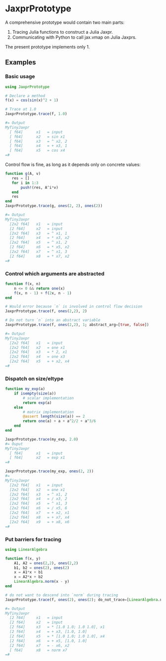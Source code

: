 # JaxprPrototype

A comprehensive prototype would contain two main parts:
1. Tracing Julia functions to construct a Julia Jaxpr.
2. Communicating with Python to call jax.vmap on Julia Jaxprs.

The present prototype implements only 1.

## Examples

### Basic usage

```julia
using JaxprPrototype

# Declare a method
f(x) = cos(sin(x)^2 + 1)

# Trace at 1.0
JaxprPrototype.trace(f, 1.0)

#= Output
MyTinyJaxpr
  [ f64]      x1   = input 
  [ f64]      x2   = sin x1
  [ f64]      x3   = ^ x2, 2
  [ f64]      x4   = + x3, 1
  [ f64]      x5   = cos x4
=#
```

Control flow is fine, as long as it depends only on concrete values:

```julia
function g(A, v)
   res = []
   for i in 1:3
       push!(res, A^i*v)
   end
   res
end
JaxprPrototype.trace(g, ones(2, 2), ones(2))

#= Output
MyTinyJaxpr
  [2x2 f64]   x1   = input 
  [2 f64]     x2   = input 
  [2x2 f64]   x3   = ^ x1, 1
  [2 f64]     x4   = * x3, x2
  [2x2 f64]   x5   = ^ x1, 2
  [2 f64]     x6   = * x5, x2
  [2x2 f64]   x7   = ^ x1, 3
  [2 f64]     x8   = * x7, x2
=#
```

### Control which arguments are abstracted
  
```julia
function f(x, n)
    n <= 0 && return one(x)
    f(x, n - 1) + f(2x, n - 1)
end

# Would error because `n` is involved in control flow decision 
JaxprPrototype.trace(f, ones(2,2), 2)

# Do not turn `n` into an abstract variable
JaxprPrototype.trace(f, ones(2,2), 1; abstract_arg=[true, false])

#= Output
MyTinyJaxpr
  [2x2 f64]   x1   = input 
  [2x2 f64]   x2   = one x1
  [2x2 f64]   x3   = * 2, x1
  [2x2 f64]   x4   = one x3
  [2x2 f64]   x5   = + x2, x4
=#
```

### Dispatch on size/eltype

```julia
function my_exp(a)
    if isempty(size(a))
        # scalar implementation
        return exp(a)
    else
        # matrix implementation
        @assert length(size(a)) == 2
        return one(a) + a + a^2/2 + a^3/6
    end
end

JaxprPrototype.trace(my_exp, 2.0)
#= Ouput
MyTinyJaxpr
  [ f64]      x1   = input 
  [ f64]      x2   = exp x1
=#

JaxprPrototype.trace(my_exp, ones(2, 2))
#=
MyTinyJaxpr
  [2x2 f64]   x1   = input 
  [2x2 f64]   x2   = one x1
  [2x2 f64]   x3   = ^ x1, 2
  [2x2 f64]   x4   = / x3, 2
  [2x2 f64]   x5   = ^ x1, 3
  [2x2 f64]   x6   = / x5, 6
  [2x2 f64]   x7   = + x2, x1
  [2x2 f64]   x8   = + x7, x4
  [2x2 f64]   x9   = + x8, x6
=#
```

### Put barriers for tracing

```julia
using LinearAlgebra

function f(x, y)
    A1, A2 = ones(2,2), ones(2,2)
    b1, b2 = ones(2), ones(2)
    x = A1*x + b1
    x = A2*x + b2
    LinearAlgebra.norm(x - y)
end

# do not want to descend into `norm` during tracing
JaxprPrototype.trace(f, ones(2), ones(2); do_not_trace=[LinearAlgebra.norm])

#= Output
MyTinyJaxpr
  [2 f64]     x1   = input 
  [2 f64]     x2   = input 
  [2 f64]     x3   = * [1.0 1.0; 1.0 1.0], x1
  [2 f64]     x4   = + x3, [1.0, 1.0]
  [2 f64]     x5   = * [1.0 1.0; 1.0 1.0], x4
  [2 f64]     x6   = + x5, [1.0, 1.0]
  [2 f64]     x7   = - x6, x2
  [ f64]      x8   = norm x7
=#
```
